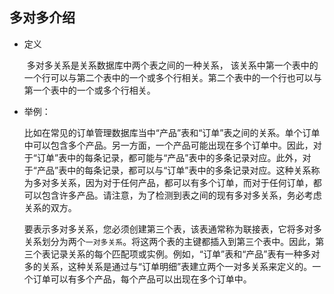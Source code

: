 ## 多对多介绍

- 定义

  ​		多对多关系是关系数据库中两个表之间的一种关系， 该关系中第一个表中的一个行可以与第二个表中的一个或多个行相关。第二个表中的一个行也可以与第一个表中的一个或多个行相关。

- 举例：

  ​		比如在常见的订单管理数据库当中“产品”表和“订单”表之间的关系。单个订单中可以包含多个产品。另一方面，一个产品可能出现在多个订单中。因此，对于“订单”表中的每条记录，都可能与“产品”表中的多条记录对应。此外，对于“产品”表中的每条记录，都可以与“订单”表中的多条记录对应。这种关系称为多对多关系，因为对于任何产品，都可以有多个订单，而对于任何订单，都可以包含许多产品。请注意，为了检测到表之间的现有多对多关系，务必考虑关系的双方。

  ​		要表示多对多关系，您必须创建第三个表，该表通常称为联接表，它将多对多关系划分为两个`一对多关系`。将这两个表的主键都插入到第三个表中。因此，第三个表记录关系的每个匹配项或实例。例如，“订单”表和“产品”表有一种多对多的关系，这种关系是通过与“订单明细”表建立两个一对多关系来定义的。一个订单可以有多个产品，每个产品可以出现在多个订单中。